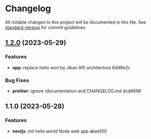 # Changelog

All notable changes to this project will be documented in this file. See [standard-version](https://github.com/conventional-changelog/standard-version) for commit guidelines.

## [1.2.0](///compare/v1.1.0...v1.2.0) (2023-05-29)


### Features

* **app:** replace hello worl by Jikan API architecture 6dd9e2c


### Bug Fixes

* **prettier:** ignore /documentation and CHANGELOG.md dcd6696

## 1.1.0 (2023-05-28)

### Features

- **nestjs:** init hello world Node web app abeef00
